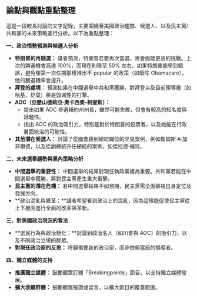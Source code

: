 ## 論點與觀點重點整理

這是一段較長討論的文字記錄，主要圍繞著美國政治趨勢、候選人、以及民主黨/共和黨的未來策略進行分析。以下為重點整理：

**一、政治情勢預測與候選人分析**

*   **特朗普的再競選：** 講者預測，特朗普若要再次當選，將會面臨更高的挑戰。上次的勝選機會高達 100%，而現在則降至 50% 左右。如果特朗普能學到錯誤，避免像第一次任期那樣推出不 popular 的政策（如廢除 Obamacare），他的勝選機率會提升。
*   **拜登的處境：** 預測如果在中間選舉中共和黨獲勝，對拜登以及目前領導層（如哈基、舒莫）將是毀滅性的打擊。
*   **AOC（亞歷山德莉亞·奧卡西奧-柯提斯）：**
    *   提出如果 AOC 參選紐約州州長，雖然可能失敗，但會有較高的知名度與話題性。
    *   指出 AOC 的政治吸引力，特別是對於特朗普的投票者，以及她能在行政層面統治的可能性。
*   **其他潛在候選人：** 討論了從國會跳到總統職位的罕見案例，例如詹姆斯·A·加菲爾德，以及從副總統升任總統的案例，如傑拉德·福特。

**二、未來選舉趨勢與黨內策略分析**

*   **中間選舉的重要性：** 中間選舉的結果對現任執政黨極為重要。共和黨若能在中間選舉中獲勝，將對民主黨產生重大衝擊。
*   **民主黨的潛在危機：** 若中間選舉結果不如預期，民主黨需全面審視自身定位及發展方向。
*   **政治混亂與變革：**講者希望看到政治上的混亂，因為這樣能促使民主黨從上下層面進行全面的改革與革新。

**三、對美國政治現況的看法**

*   **選民行為與政治極化：**討論到政治名人（如川普與 AOC）的吸引力，以及不同政治立場的群眾。
*   **對現任政治家的反思：** 呼籲需要新的政治家，而非依賴當前的領導者。

**四、獨立媒體的支持**

*   **推廣獨立媒體：** 鼓勵聽眾訂閱「Breakingpoints」節目，以支持獨立媒體發展。
*   **擴大收聽群體：** 鼓勵聽眾按讚或留言，以擴大節目的覆蓋範圍。